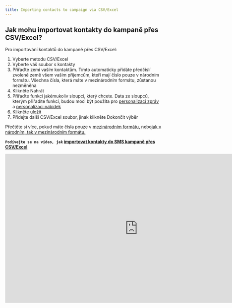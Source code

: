 ```yaml
---
title: Importing contacts to campaign via CSV/Excel
---
```


## Jak mohu importovat kontakty do kampaně přes CSV/Excel?
Pro importování kontaktů do kampaně přes CSV/Excel:
1.	Vyberte metodu CSV/Excel
2.	Vyberte váš soubor s kontakty
3.	Přiřaďte zemi vaším kontaktům. Tímto automaticky přidáte předčíslí zvolené země všem vašim příjemcům, kteří mají číslo pouze v národním formátu. Všechna čísla, která máte v mezinárodním formátu, zůstanou nezměněna
4.	Klikněte Nahrát
5.	Přiřaďte funkci jakémukoliv sloupci, který chcete. Data ze sloupců, kterým přiřadíte funkci, budou moci být použita pro [personalizaci zpráv](message-personalization.md#jak-mohu-personalizovat-kampaň) a [personalizaci nabídek](offer-personalization.md#jak-mohu-personalizovat-nabídku) 
6.	Klikněte uložit
7.	Přidejte další CSV/Excel soubor, jinak klikněte Dokončit výběr

Přečtěte si více, pokud máte čísla pouze v [mezinárodním formátu,](assigning-country-to-contacts.md#mám-čísla-mých-kontaktů-pouze-v-národním-formátu) nebo[jak v národním, tak v mezinárodním formátu.](assigning-country-to-contacts.md#mám-čísla-mých-kontaktů-jak-v-národním-tak-v-mezinárodním-formátu)


**`Podívejte se na video, jak` [importovat kontakty do SMS kampaně přes CSV/Excel](https://www.youtube.com/watch?v=Eh83VLLozds&list=PL3m8jKRwlM0sXKJPOldIENxGAUwBhsmvm&index=1)**

<iframe width="854" height="480" src="https://www.youtube.com/embed/Eh83VLLozds?list=PL3m8jKRwlM0sXKJPOldIENxGAUwBhsmvm" frameborder="0" allow="autoplay; encrypted-media" allowfullscreen></iframe>
